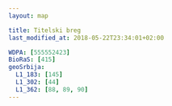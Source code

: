 ```yaml
---
layout: map

title: Titelski breg
last_modified_at: 2018-05-22T23:34:01+02:00

WDPA: [555552423]
BioRaS: [415]
geoSrbija:
  L1_183: [145]
  L1_302: [44]
  L1_362: [88, 89, 90]
---
```


